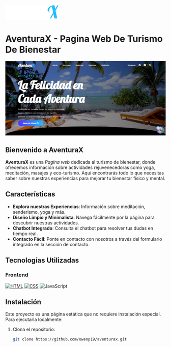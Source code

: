 ![AventuraX](/imgs/AventuraX%20-%20Logo.png)

# AventuraX - Pagina Web De Turismo De Bienestar

![Portada AventuraX](/imgs/aventuraX-portada.png)

## Bienvenido a AventuraX

**AventuraX** es una *Pagina web* dedicada al turismo de bienestar, donde ofrecemos información sobre actividades rejuvenecedoras como yoga, meditación, masajes y eco-turismo. Aquí encontrarás todo lo que necesitas saber sobre nuestras experiencias para mejorar tu bienestar físico y mental.

## Características

- **Explora nuestras Experiencias**: Información sobre meditación, senderismo, yoga y más.
- **Diseño Limpio y Minimalista**: Navega fácilmente por la página para descubrir nuestras actividades.
- **Chatbot Integrado**: Consulta el chatbot para resolver tus dudas en tiempo real.
- **Contacto Fácil**: Ponte en contacto con nosotros a través del formulario integrado en la sección de contacto.

## Tecnologías Utilizadas

### Frontend

[![HTML](https://img.shields.io/badge/HTML5-E34F26?style=for-the-badge&logo=html5&logoColor=white)](https://developer.mozilla.org/en-US/docs/Web/HTML)
[![CSS](https://img.shields.io/badge/CSS3-1572B6?style=for-the-badge&logo=css3&logoColor=white)](https://developer.mozilla.org/en-US/docs/Web/CSS)
![JavaScript](https://img.shields.io/badge/JavaScript-F7DF1E?style=for-the-badge&logo=javascript&logoColor=black)

## Instalación

Este proyecto es una página estática que no requiere instalación especial. Para ejecutarla localmente:

1. Clona el repositorio:
   ```bash
   git clone https://github.com/owenp19/aventurax.git
